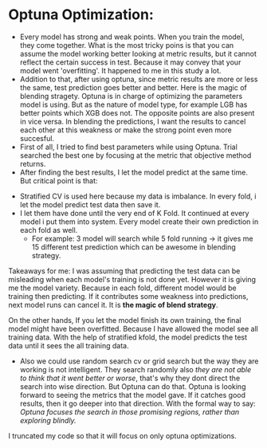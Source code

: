 # Optuna Optimization:
- Every model has strong and weak points. When you train the model, they come together. What is the most tricky poins is that you can assume the model working better looking at metric results, but it cannot reflect the certain success in test. Because it may convey that your model went 'overfitting'. It happened to me in this study a lot.
- Addition to that, after using optuna, since metric results are more or less the same, test prediction goes better and better. Here is the magic of blending stragety. Optuna is in charge of optimizing the parameters model is using. But as the nature of model type, for example LGB has better points which XGB does not. The opposite points are also present in vice versa. In blending the predictions, I want the results to cancel each other at this weakness or make the strong point even more succesful.
- First of all, I tried to find best parameters while using Optuna. Trial searched the best one by focusing at the metric that objective method returns.
- After finding the best results, I let the model predict at the same time. But critical point is that:
* Stratified CV is used here because my data is imbalance. In every fold, i let the model predict test data then save it.
* I let them have done until the very end of K Fold. It continued at every model i put them into system. Every model create their own prediction in each fold as well.
   - For example: 3 model will search while 5 fold running -> it gives me 15 different test prediction which can be awesome in blending strategy.
 
Takeaways for me: I was assuming that predicting the test data can be misleading when each model's training is not done yet. However it is giving me the model variety. Because in each fold, different model would be training then predicting. If it contributes some weakness into predictions, next model runs can cancel it. It is **the magic of blend strategy**. 

On the other hands, If you let the model finish its own training, the final model might have been overfitted. Because I have allowed the model see all training data. With the help of stratified kfold, the model predicts the test data until it sees the all training data.

- Also we could use random search cv or grid search but the way they are working is not intelligent. They search randomly also *they are not able to think that it went better or worse*, that's why they dont direct the search into wise direction. But Optuna can do that. Optuna is looking forward to seeing the metrics that the model gave. If it catches good results, then it go deeper into that direction. With the formal way to say: *Optuna focuses the search in those promising regions, rather than exploring blindly.*

I truncated my code so that it will focus on only optuna optimizations.

